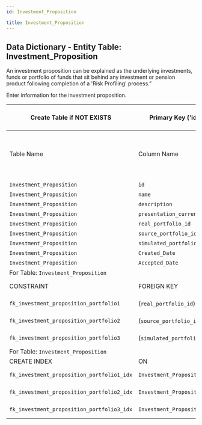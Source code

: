 ```yaml
---
id: Investment_Proposition

title: Investment_Proposition
---
```


## Data Dictionary - Entity Table: Investment_Proposition


An investment proposition can be explained as the underlying investments,
funds or portfolio of funds that sit behind any investment or pension product following completion of a 'Risk Profiling' process.”

Enter information for the investment proposition.

| Create Table if NOT EXISTS| Primary Key ('id')|.|ENGINE = InnoDB|.|
|---|---|---|---|---|
|Table Name |Column Name|Data Type|PK Primary Key, NN-Not Null, Null|.|
||
|`Investment_Proposition`|`id`|BIGINT(12)|PK, NN|.|
|`Investment_Proposition`|`name`|VARCHAR(32)|NULL|.|
|`Investment_Proposition`|`description`|VARCHAR(1024)|NULL|.|
|`Investment_Proposition`|`presentation_currency_id`|BIGINT(12)|NULL|.|
|`Investment_Proposition`|`real_portfolio_id`|BIGINT(12)|NULL|.|
|`Investment_Proposition`|`source_portfolio_id`|BIGINT(12)|NULL|.|
|`Investment_Proposition`|`simulated_portfolio_id`|BIGINT(12)|NULL|.|
|`Investment_Proposition`|`Created_Date`|DATETIME|NULL|.|
|`Investment_Proposition`|`Accepted_Date`|DATETIME|NULL|.|
|For Table: `Investment_Proposition`|
|CONSTRAINT|FOREIGN KEY|REFERENCES|ON DELETE|ON UPDATE|
|`fk_investment_proposition_portfolio1`| (`real_portfolio_id`)|`Portfolio` (`id`)| NO ACTION|NO ACTION|
|`fk_investment_proposition_portfolio2`|(`source_portfolio_id`)|`Portfolio` (`id`)| NO ACTION|NO ACTION|
|`fk_investment_proposition_portfolio3`|(`simulated_portfolio_id`)|`Portfolio` (`id`)| NO ACTION|NO ACTION|
|For Table: `Investment_Proposition`|
|CREATE INDEX|ON|ASC|VISABLE|.|
|`fk_investment_proposition_portfolio1_idx`|`Investment_Proposition`| (`real_portfolio_id` ASC)| VISIBLE|.|
|`fk_investment_proposition_portfolio2_idx`|`Investment_Proposition`| (`source_portfolio_id` ASC)| VISIBLE|.|
|`fk_investment_proposition_portfolio3_idx`|`Investment_Proposition`| (`simulated_portfolio_id` ASC) | VISIBLE|.|
